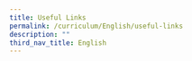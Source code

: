 ```yaml
---
title: Useful Links
permalink: /curriculum/English/useful-links
description: ""
third_nav_title: English
---
```

